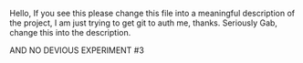 Hello, If you see this please change this file into a meaningful description of the project, I am just trying to get git to auth me, thanks.
Seriously Gab, change this into the description.


AND NO DEVIOUS EXPERIMENT #3
